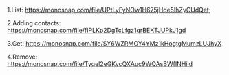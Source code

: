1.List: https://monosnap.com/file/UPtLyFyNOw1H675jHde5IhZyCUdQet;

2.Adding contacts: https://monosnap.com/file/fIPLKp2DgTcLfgz1qrBEKTJUPkJ1gd

3.Get: https://monosnap.com/file/SY6WZRMOY4YMz1kHogtgMumzLUJhyX

4.Remove: https://monosnap.com/file/Tyqel2eGKvcQXAuc9WQAsBWfINHild
